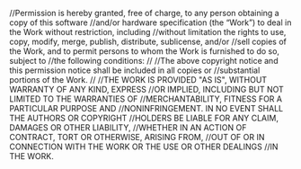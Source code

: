 
//Permission is hereby granted, free of charge, to any person obtaining a copy of this software 
//and/or hardware specification (the “Work”) to deal in the Work without restriction, including 
//without limitation the rights to use, copy, modify, merge, publish, distribute, sublicense, and/or 
//sell copies of the Work, and to permit persons to whom the Work is furnished to do so, subject to 
//the following conditions: 
// 
//The above copyright notice and this permission notice shall be included in all copies or 
//substantial portions of the Work. 
// 
//THE WORK IS PROVIDED "AS IS", WITHOUT WARRANTY OF ANY KIND, EXPRESS 
//OR IMPLIED, INCLUDING BUT NOT LIMITED TO THE WARRANTIES OF 
//MERCHANTABILITY, FITNESS FOR A PARTICULAR PURPOSE AND 
//NONINFRINGEMENT. IN NO EVENT SHALL THE AUTHORS OR COPYRIGHT 
//HOLDERS BE LIABLE FOR ANY CLAIM, DAMAGES OR OTHER LIABILITY, 
//WHETHER IN AN ACTION OF CONTRACT, TORT OR OTHERWISE, ARISING FROM, 
//OUT OF OR IN CONNECTION WITH THE WORK OR THE USE OR OTHER DEALINGS 
//IN THE WORK.
